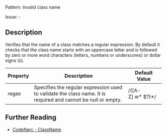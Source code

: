Pattern: Invalid class name

Issue: -

## Description

Verifies that the name of a class matches a regular expression. By default it checks that the class name starts with an uppercase letter and is followed by zero or more word characters (letters, numbers or underscores) or dollar signs (`$`).

| **Property** | **Description**                                                                                               | **Default Value**    |
| --- | --- | --- |
| regex        | Specifies the regular expression used to validate the class name. It is required and cannot be null or empty. | /(\[A-Z\] w\* $?)\*/ |

## Further Reading

* [CodeNarc - ClassName](http://codenarc.sourceforge.net/codenarc-rules-naming.html#ClassName)